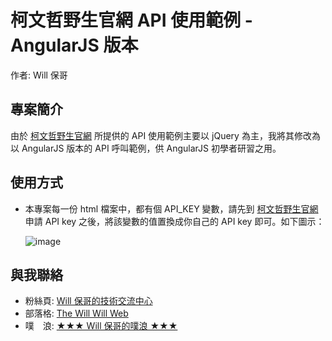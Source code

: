 柯文哲野生官網 API 使用範例 - AngularJS 版本
============================================

作者: Will 保哥

專案簡介
---------

由於 [柯文哲野生官網](http://unlimited.kptaipei.tw/) 所提供的 API 使用範例主要以 jQuery 為主，我將其修改為以 AngularJS 版本的 API 呼叫範例，供 AngularJS 初學者研習之用。

使用方式
---------

* 本專案每一份 html 檔案中，都有個 API_KEY 變數，請先到 [柯文哲野生官網](http://unlimited.kptaipei.tw/) 申請 API key 之後，將該變數的值置換成你自己的 API key 即可。如下圖示：
	
	![image](https://cloud.githubusercontent.com/assets/88981/3997760/feae7da2-2941-11e4-9131-1e8d0341a1c8.png)

與我聯絡
---------

* 粉絲頁: [Will 保哥的技術交流中心](https://www.facebook.com/will.fans)
* 部落格: [The Will Will Web](http://blog.miniasp.com/)
* 噗　浪: [★★★ Will 保哥的噗浪 ★★★](http://www.plurk.com/willh/invite)
